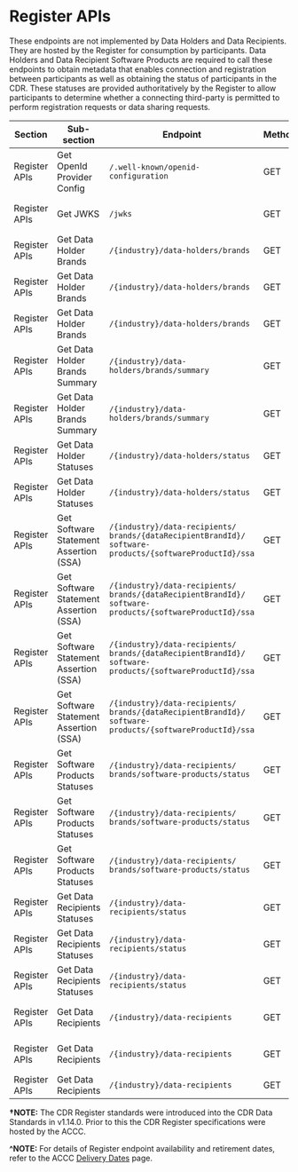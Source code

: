 # Register APIs
<aside class="warning">
  These endpoints are not implemented by Data Holders and Data Recipients. They are hosted by the Register for consumption by participants.
  Data Holders and Data Recipient Software Products are required to call these endpoints to obtain metadata that enables connection and registration between participants as well as obtaining the status of participants in the CDR.
  These statuses are provided authoritatively by the Register to allow participants to determine whether a connecting third-party is permitted to perform registration requests or data sharing requests.
</aside>

| Section          | Sub-section                             | Endpoint                                                     | Method                                 | Version | Binding Date         | Retirement Date | Date Introduced             | Date Deprecated     |
|------------------|-----------------------------------------|--------------------------------------------------------------|----------------------------------------|---------|----------------------|-----------------|-----------------------------|---------------------|
| Register APIs    | Get OpenId Provider Config              | ``/.well-known/openid-configuration``                        | <span class="method get">GET</span>    | None    | 2021-10-29&dagger;   | N/A             | 2021-10-29, V1.14.0&dagger; | N/A                 |
| Register APIs    | Get JWKS                                | ``/jwks``                                                    | <span class="method get">GET</span>    | None    | 2021-10-29&dagger;   | N/A             | 2021-10-29, V1.14.0&dagger; | N/A                 |
| Register APIs    | Get Data Holder Brands                  | ``/{industry}/data-holders/brands``                          | <span class="method get">GET</span>    | V1      | 2021-10-29&dagger;   | 2023-09-21      | 2021-10-29, V1.14.0&dagger; | 2021-12-23, V1.15.0 |
| Register APIs    | Get Data Holder Brands                  | ``/{industry}/data-holders/brands``                          | <span class="method get">GET</span>    | V2      | 2022-11-15           | Refer to ACCC^  | 2021-12-23, V1.15.0*        | TBC, V1.35.0        |
| Register APIs    | Get Data Holder Brands                  | ``/{industry}/data-holders/brands``                          | <span class="method get">GET</span>    | V3      | Refer to ACCC^        | N/A             | TBC, V1.35.0                | N/A                 |
| Register APIs    | Get Data Holder Brands Summary          | ``/{industry}/data-holders/brands/summary``                  | <span class="method get">GET</span>    | V1      | 2022-05-12           | Refer to ACCC^  | 2022-05-23, V1.17.0         | TBC, V1.35.0        |
| Register APIs    | Get Data Holder Brands Summary          | ``/{industry}/data-holders/brands/summary``                  | <span class="method get">GET</span>    | V2      | Refer to ACCC^       | N/A             | TBC, V1.35.0                | N/A                 |
| Register APIs    | Get Data Holder Statuses                | ``/{industry}/data-holders/status``                          | <span class="method get">GET</span>    | V1      | 2022-11-15           | Refer to ACCC^  | 2021-12-23, V1.15.0         | TBC, V1.35.0        |
| Register APIs    | Get Data Holder Statuses                | ``/{industry}/data-holders/status``                          | <span class="method get">GET</span>    | V2      | Refer to ACCC^       | N/A             | TBC, V1.35.0                | N/A                 |
| Register APIs    | Get Software Statement Assertion (SSA)  | ``/{industry}/data-recipients/``<br/>``brands/{dataRecipientBrandId}/``<br/>``software-products/{softwareProductId}/ssa`` | <span class="method get">GET</span>    | V1    | 2021-10-29&dagger;  | 2023-09-21    | 2021-10-29, V1.14.0&dagger; | 2021-12-23, V1.15.0 |
| Register APIs    | Get Software Statement Assertion (SSA)  | ``/{industry}/data-recipients/``<br/>``brands/{dataRecipientBrandId}/``<br/>``software-products/{softwareProductId}/ssa`` | <span class="method get">GET</span>    | V2    | 2021-10-29&dagger;  | 2023-09-21    | 2021-10-29, V1.14.0&dagger; | 2021-12-23, V1.15.0 |
| Register APIs    | Get Software Statement Assertion (SSA)  | ``/{industry}/data-recipients/``<br/>``brands/{dataRecipientBrandId}/``<br/>``software-products/{softwareProductId}/ssa`` | <span class="method get">GET</span>    | V3    | 2022-11-15          | Refer to ACCC^| 2021-12-23, V1.15.0         | TBC, V1.35.0        |
| Register APIs    | Get Software Statement Assertion (SSA)  | ``/{industry}/data-recipients/``<br/>``brands/{dataRecipientBrandId}/``<br/>``software-products/{softwareProductId}/ssa`` | <span class="method get">GET</span>    | V4    | Refer to ACCC^      | N/A           | TBC, V1.35.0                | N/A                 |
| Register APIs    | Get Software Products Statuses          | ``/{industry}/data-recipients/``<br/>``brands/software-products/status``   | <span class="method get">GET</span>   | V1      | 2021-10-29&dagger;    | 2023-09-21      | 2021-10-29, V1.14.0&dagger; | 2021-12-23, V1.15.0 |
| Register APIs    | Get Software Products Statuses          | ``/{industry}/data-recipients/``<br/>``brands/software-products/status``   | <span class="method get">GET</span>   | V2      | 2022-11-15            | Refer to ACCC^  | 2021-12-23, V1.15.0         | TBC, V1.35.0        |
| Register APIs    | Get Software Products Statuses          | ``/{industry}/data-recipients/``<br/>``brands/software-products/status``   | <span class="method get">GET</span>   | V3      | Refer to ACCC^        | N/A             | TBC, V1.35.0                | N/A                 |
| Register APIs    | Get Data Recipients Statuses            | ``/{industry}/data-recipients/status``                                     | <span class="method get">GET</span>   | V1      | 2021-10-29&dagger;    | 2023-09-21      | 2021-10-29, V1.14.0&dagger; | 2021-12-23, V1.15.0 |
| Register APIs    | Get Data Recipients Statuses            | ``/{industry}/data-recipients/status``                                     | <span class="method get">GET</span>   | V2      | 2022-11-15            | Refer to ACCC^  | 2021-12-23, V1.15.0         | TBC, V1.35.0        |
| Register APIs    | Get Data Recipients Statuses            | ``/{industry}/data-recipients/status``                                     | <span class="method get">GET</span>   | V3      | Refer to ACCC^        | N/A             | TBC, V1.35.0                | N/A                 |
| Register APIs    | Get Data Recipients                     | ``/{industry}/data-recipients``                              | <span class="method get">GET</span>    | V2      | 2021-10-29&dagger;    | 2023-09-21     | 2021-10-29, V1.14.0&dagger; | 2021-12-23, V1.15.0 |
| Register APIs    | Get Data Recipients                     | ``/{industry}/data-recipients``                              | <span class="method get">GET</span>    | V3      | 2022-11-15            | Refer to ACCC^ | 2021-12-23, V1.15.0         | TBC, V1.35.0        |
| Register APIs    | Get Data Recipients                     | ``/{industry}/data-recipients``                              | <span class="method get">GET</span>    | V4      | Refer to ACCC^        | N/A            | TBC, V1.35.0                | N/A                 |

**&dagger;NOTE:** The CDR Register standards were introduced into the CDR Data Standards in v1.14.0. Prior to this the CDR Register specifications were hosted by the ACCC.

**^NOTE:** For details of Register endpoint availability and retirement dates, refer to the ACCC [Delivery Dates](https://consumerdataright.atlassian.net/wiki/spaces/DP/pages/30081043/Delivery+Dates) page.
